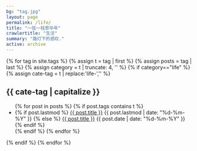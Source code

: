 ```yaml
---
bg: "tag.jpg"
layout: page
permalink: /life/
title: "一弦一柱思华年"
crawlertitle: "生活"
summary: "路灯下的感叹."
active: archive
---
```


{% for tag in site.tags %}
  {% assign t = tag | first %}
  {% assign posts = tag | last %}
  {% assign category = t | truncate: 4, '' %}
  {% if category=="life" %}
  {% assign cate-tag = t | replace:'life-','' %}
  <h2 class="category-key" id="{{ cate-tag | downcase }}">{{ cate-tag | capitalize }}</h2>
  
  <ul class="year">
    {% for post in posts %}
      {% if post.tags contains t %}
        <li>
          {% if post.lastmod %}
            <a href="{{ post.url | relative_url}}">{{ post.title }}</a>
            <span class="date">{{ post.lastmod | date: "%d-%m-%Y"  }}</span>
          {% else %}
            <a href="{{ post.url | relative_url}}">{{ post.title }}</a>
            <span class="date">{{ post.date | date: "%d-%m-%Y"  }}</span>
          {% endif %}
        </li>
      {% endif %}
    {% endfor %}
  </ul>
  {% endif %}
{% endfor %}
